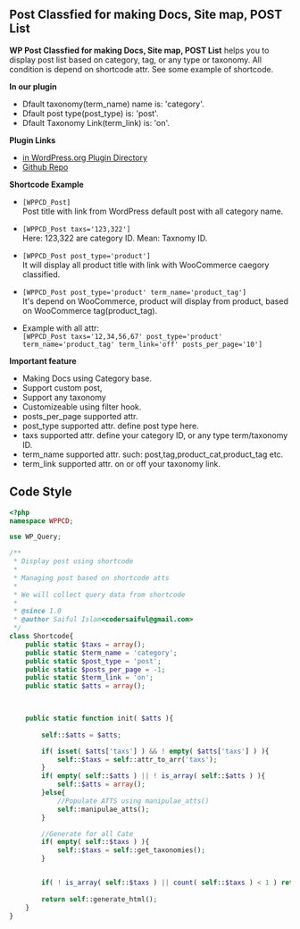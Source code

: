 ## Post Classfied for making Docs, Site map, POST List

**WP Post Classfied for making Docs, Site map, POST List** helps you to display  post list based on category, tag, or any type or taxonomy. All condition is depend on shortcode attr. See some example of shortcode.

**In our plugin**

* Dfault taxonomy(term_name) name is: 'category'.
* Dfault post type(post_type) is: 'post'.
* Dfault Taxonomy Link(term_link) is: 'on'.

**Plugin Links**
* [in WordPress.org Plugin Directory](https://wordpress.org/plugins/post-classified-for-docs/)
* [Github Repo](https://github.com/codersaiful/post-classified-for-docs)


**Shortcode Example**

* `[WPPCD_Post]`<br>
 Post title with link from WordPress default post with all category name.

* `[WPPCD_Post taxs='123,322']`<br>
 Here: 123,322 are category ID. Mean: Taxnomy ID.

* `[WPPCD_Post post_type='product']`<br>
 It will display all product title with link with WooCommerce caegory classified.

*  `[WPPCD_Post post_type='product' term_name='product_tag']`<br>
It's depend on WooCommerce, product will display from product, based on WooCommerce tag(product_tag).

* Example with all attr:<br>
 `[WPPCD_Post taxs='12,34,56,67' post_type='product' term_name='product_tag' term_link='off' posts_per_page='10']`

**Important feature**

* Making Docs using Category base.
* Support custom post,
* Support any taxonomy
* Customizeable using filter hook.
* posts_per_page supported attr. 
* post_type supported attr. define post type here.
* taxs supported attr. define your category ID, or any type term/taxonomy ID.
* term_name supported attr. such: post,tag,product_cat,product_tag etc.
* term_link supported attr. on or off your taxonomy link.

## Code Style
```php
<?php 
namespace WPPCD;

use WP_Query;

/**
 * Display post using shortcode
 * 
 * Managing post based on shortcode atts
 * 
 * We will collect query data from shortcode
 * 
 * @since 1.0
 * @author Saiful Islam<codersaiful@gmail.com>
 */
class Shortcode{
    public static $taxs = array();
    public static $term_name = 'category';
    public static $post_type = 'post';
    public static $posts_per_page = -1;
    public static $term_link = 'on';
    public static $atts = array();


    
    public static function init( $atts ){
        
        self::$atts = $atts;

        if( isset( $atts['taxs'] ) && ! empty( $atts['taxs'] ) ){
            self::$taxs = self::attr_to_arr('taxs');
        }
        if( empty( self::$atts ) || ! is_array( self::$atts ) ){
            self::$atts = array();
        }else{
            //Populate ATTS using manipulae_atts()
            self::manipulae_atts();
        }

        //Generate for all Cate
        if( empty( self::$taxs ) ){
            self::$taxs = self::get_taxonomies();
        }


        if( ! is_array( self::$taxs ) || count( self::$taxs ) < 1 ) return;
            
        return self::generate_html();
    }
}
```